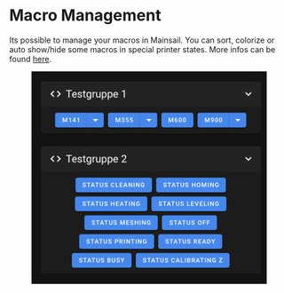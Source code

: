 # Macro Management

Its possible to manage your macros in Mainsail. You can sort, colorize or auto show/hide some macros in special printer states. More infos can be found [here](../settings/macros.md).

<figure><img src="../../.gitbook/assets/image (8).png" alt=""><figcaption></figcaption></figure>
